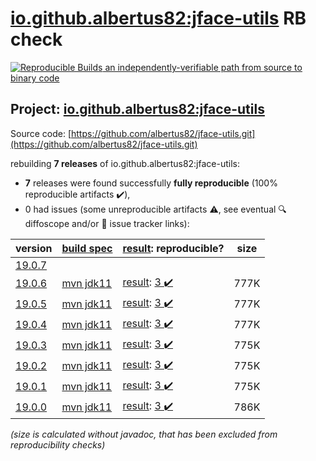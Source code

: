 [io.github.albertus82:jface-utils](https://central.sonatype.com/artifact/io.github.albertus82/jface-utils/19.0.6/versions) RB check
=======

[![Reproducible Builds](https://reproducible-builds.org/images/logos/rb.svg) an independently-verifiable path from source to binary code](https://reproducible-builds.org/)

## Project: [io.github.albertus82:jface-utils](https://central.sonatype.com/artifact/io.github.albertus82/jface-utils/19.0.6/versions)

Source code: [https://github.com/albertus82/jface-utils.git](https://github.com/albertus82/jface-utils.git)

rebuilding **7 releases** of io.github.albertus82:jface-utils:
- **7** releases were found successfully **fully reproducible** (100% reproducible artifacts :heavy_check_mark:),
- 0 had issues (some unreproducible artifacts :warning:, see eventual :mag: diffoscope and/or :memo: issue tracker links):

| version | [build spec](/BUILDSPEC.md) | [result](https://reproducible-builds.org/docs/jvm/): reproducible? | size |
| -- | --------- | ------ | -- |
| [19.0.7](https://central.sonatype.com/artifact/io.github.albertus82/jface-utils/19.0.7/pom) | | | |
| [19.0.6](https://central.sonatype.com/artifact/io.github.albertus82/jface-utils/19.0.6/pom) | [mvn jdk11](jface-utils-19.0.6.buildspec) | [result](jface-utils-19.0.6.buildinfo): [3 :heavy_check_mark: ](jface-utils-19.0.6.buildcompare) | 777K |
| [19.0.5](https://central.sonatype.com/artifact/io.github.albertus82/jface-utils/19.0.5/pom) | [mvn jdk11](jface-utils-19.0.5.buildspec) | [result](jface-utils-19.0.5.buildinfo): [3 :heavy_check_mark: ](jface-utils-19.0.5.buildcompare) | 777K |
| [19.0.4](https://central.sonatype.com/artifact/io.github.albertus82/jface-utils/19.0.4/pom) | [mvn jdk11](jface-utils-19.0.4.buildspec) | [result](jface-utils-19.0.4.buildinfo): [3 :heavy_check_mark: ](jface-utils-19.0.4.buildcompare) | 777K |
| [19.0.3](https://central.sonatype.com/artifact/io.github.albertus82/jface-utils/19.0.3/pom) | [mvn jdk11](jface-utils-19.0.3.buildspec) | [result](jface-utils-19.0.3.buildinfo): [3 :heavy_check_mark: ](jface-utils-19.0.3.buildcompare) | 775K |
| [19.0.2](https://central.sonatype.com/artifact/io.github.albertus82/jface-utils/19.0.2/pom) | [mvn jdk11](jface-utils-19.0.2.buildspec) | [result](jface-utils-19.0.2.buildinfo): [3 :heavy_check_mark: ](jface-utils-19.0.2.buildcompare) | 775K |
| [19.0.1](https://central.sonatype.com/artifact/io.github.albertus82/jface-utils/19.0.1/pom) | [mvn jdk11](jface-utils-19.0.1.buildspec) | [result](jface-utils-19.0.1.buildinfo): [3 :heavy_check_mark: ](jface-utils-19.0.1.buildcompare) | 775K |
| [19.0.0](https://central.sonatype.com/artifact/io.github.albertus82/jface-utils/19.0.0/pom) | [mvn jdk11](jface-utils-19.0.0.buildspec) | [result](jface-utils-19.0.0.buildinfo): [3 :heavy_check_mark: ](jface-utils-19.0.0.buildcompare) | 786K |

<i>(size is calculated without javadoc, that has been excluded from reproducibility checks)</i>
